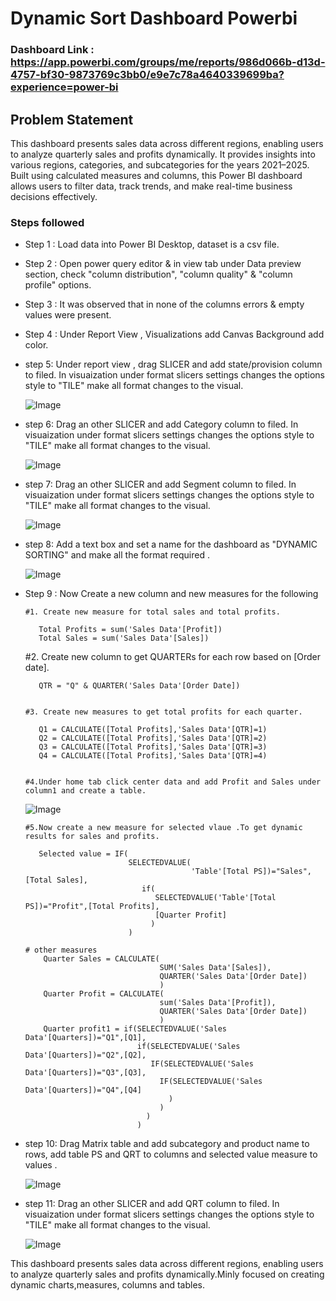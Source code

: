 
# Dynamic Sort Dashboard Powerbi 

### Dashboard Link : https://app.powerbi.com/groups/me/reports/986d066b-d13d-4757-bf30-9873769c3bb0/e9e7c78a4640339699ba?experience=power-bi


## Problem Statement

This dashboard presents sales data across different regions, enabling users to analyze quarterly sales and profits dynamically. It provides insights into various regions, categories, and subcategories for the years 2021–2025.
Built using calculated measures and columns, this Power BI dashboard allows users to filter data, track trends, and make real-time business decisions effectively.

### Steps followed 

- Step 1 : Load data into Power BI Desktop, dataset is a csv file.

- Step 2 : Open power query editor & in view tab under Data preview section, check "column distribution", "column quality" & "column profile" options.

- Step 3 : It was observed that in none of the columns errors & empty values were present.

- Step 4 : Under Report View , Visualizations add Canvas Background add color.

- step 5: Under report view , drag SLICER and add state/provision column to filed. In visuaization under format slicers settings changes the options style to "TILE" make all format changes to the visual.

   ![Image](https://github.com/user-attachments/assets/5c1d2ea9-e9ff-4557-b834-09d13dcb31c7)

- step 6: Drag an other SLICER and add Category column to filed. In visuaization under format slicers settings changes the options style to "TILE" make all format changes to the visual.

    ![Image](https://github.com/user-attachments/assets/901e59ee-1280-445e-a8b5-431a289bcc4c)

- step 7: Drag an other SLICER and add Segment column to filed. In visuaization under format slicers settings changes the options style to "TILE" make all format changes to the visual.
  
    ![Image](https://github.com/user-attachments/assets/190a870f-4601-4e0f-86d8-8de0b2efb2e2)

- step 8: Add a text box and set a name for the dashboard as "DYNAMIC SORTING" and make all the format required .
  
    ![Image](https://github.com/user-attachments/assets/70c6070d-f4d0-40d0-bdda-8ef167f62a42)

- Step 9 : Now Create a new column and new measures for the following 

      #1. Create new measure for total sales and total profits.

         Total Profits = sum('Sales Data'[Profit])
         Total Sales = sum('Sales Data'[Sales])
  

     #2. Create new column to get QUARTERs for each row based on [Order date]. 

         QTR = "Q" & QUARTER('Sales Data'[Order Date])


      #3. Create new measures to get total profits for each quarter.

         Q1 = CALCULATE([Total Profits],'Sales Data'[QTR]=1)
         Q2 = CALCULATE([Total Profits],'Sales Data'[QTR]=2)
         Q3 = CALCULATE([Total Profits],'Sales Data'[QTR]=3)
         Q4 = CALCULATE([Total Profits],'Sales Data'[QTR]=4)


      #4.Under home tab click center data and add Profit and Sales under column1 and create a table.

    ![Image](https://github.com/user-attachments/assets/e04db21a-65b5-4bf0-b9e6-6f15ff7156b4)


      #5.Now create a new measure for selected vlaue .To get dynamic results for sales and profits.  

         Selected value = IF(
                             SELECTEDVALUE(
                                           'Table'[Total PS])="Sales",[Total Sales],
                                if(
                                   SELECTEDVALUE('Table'[Total PS])="Profit",[Total Profits],
                                   [Quarter Profit]
                                  )
                             )

      # other measures 
          Quarter Sales = CALCULATE(
                                    SUM('Sales Data'[Sales]),
                                    QUARTER('Sales Data'[Order Date])
                                    )
          Quarter Profit = CALCULATE(
                                    sum('Sales Data'[Profit]),
                                    QUARTER('Sales Data'[Order Date])
                                    )    
          Quarter profit1 = if(SELECTEDVALUE('Sales Data'[Quarters])="Q1",[Q1],
                               if(SELECTEDVALUE('Sales Data'[Quarters])="Q2",[Q2],
                                  IF(SELECTEDVALUE('Sales Data'[Quarters])="Q3",[Q3],
                                    IF(SELECTEDVALUE('Sales Data'[Quarters])="Q4",[Q4]
                                      )
                                    )
                                 )
                               )  

- step 10: Drag Matrix table and add subcategory and product name to rows,
  add table PS  and QRT to columns and selected value measure to values .

   ![Image](https://github.com/user-attachments/assets/483246c9-84e8-4f1f-b7dd-80126dec0ba8)

- step 11: Drag an other SLICER and add QRT column to filed. In visuaization under format slicers settings changes the options style to "TILE" make all format changes to the visual.

    ![Image](https://github.com/user-attachments/assets/9e745447-9fc1-4f2d-bf95-652e798680b8)


This dashboard presents sales data across different regions, enabling users to analyze quarterly sales and profits dynamically.Minly focused on creating dynamic charts,measures, columns and tables.






 
